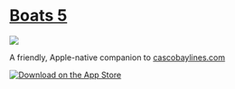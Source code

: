 # [Boats 5](https://github.com/toddheasley/boats)

<picture>
  <source media="(prefers-color-scheme: dark)" srcset="https://toddheasley.com/boats/boats-watch.png">
  <img src="https://toddheasley.com/boats/boats-watch.png">
</picture> 

A friendly, Apple-native companion to [cascobaylines.com](https://cascobaylines.com)

[![Download on the App Store](https://toddheasley.com/boats/download.svg)](https://apps.apple.com/app/id1152562893)